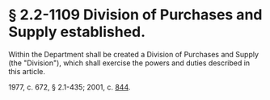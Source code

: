 # § 2.2-1109 Division of Purchases and Supply established.

<p>Within the Department shall be created a Division of Purchases and Supply (the "Division"), which shall exercise the powers and duties described in this article.</p><p>1977, c. 672, § 2.1-435; 2001, c. <a href='http://lis.virginia.gov/cgi-bin/legp604.exe?011+ful+CHAP0844'>844</a>.</p>